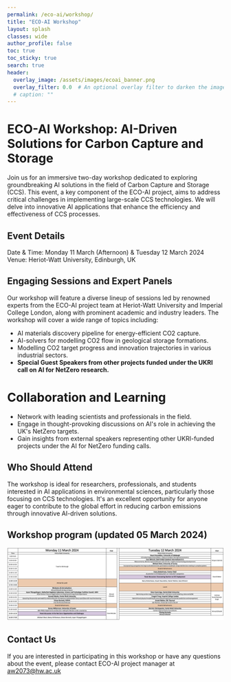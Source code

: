 ```yaml
---
permalink: /eco-ai/workshop/
title: "ECO-AI Workshop"
layout: splash
classes: wide
author_profile: false
toc: true
toc_sticky: true
search: true
header:
  overlay_image: /assets/images/ecoai_banner.png
  overlay_filter: 0.0  # An optional overlay filter to darken the image (value is between 0 and 1)
  # caption: ""
---
```

# ECO-AI Workshop: AI-Driven Solutions for Carbon Capture and Storage

Join us for an immersive two-day workshop dedicated to exploring groundbreaking AI solutions in the field of Carbon Capture and Storage (CCS). This event, a key component of the ECO-AI project, aims to address critical challenges in implementing large-scale CCS technologies. We will delve into innovative AI applications that enhance the efficiency and effectiveness of CCS processes.

## Event Details
Date & Time: Monday 11 March (Afternoon) & Tuesday 12 March 2024 <br>
Venue: Heriot-Watt University, Edinburgh, UK

## Engaging Sessions and Expert Panels
Our workshop will feature a diverse lineup of sessions led by renowned experts from the ECO-AI project team at Heriot-Watt University and Imperial College London, along with prominent academic and industry leaders. The workshop will cover a wide range of topics including:
* AI materials discovery pipeline for energy-efficient CO2 capture.
* AI-solvers for modelling CO2 flow in geological storage formations.
* Modelling CO2 target progress and innovation trajectories in various industrial sectors.
* **Special Guest Speakers from other projects funded under the UKRI call on AI for NetZero research.**

# Collaboration and Learning
* Network with leading scientists and professionals in the field.
* Engage in thought-provoking discussions on AI's role in achieving the UK's NetZero targets.
* Gain insights from external speakers representing other UKRI-funded projects under the AI for NetZero funding calls.

## Who Should Attend
The workshop is ideal for researchers, professionals, and students interested in AI applications in environmental sciences, particularly those focusing on CCS technologies. It's an excellent opportunity for anyone eager to contribute to the global effort in reducing carbon emissions through innovative AI-driven solutions.

<!-- ## Registration
Registrations for the ECO-AI workshop will open shortly. Please keep an eye on this page to register and have the opportunity to be a part of this enlightening workshop. --> 
<!-- 

Register Now: Click here to register.<br>
The workshop is open to all interested participants. Registration is required for logistical purposes.
 -->
## Workshop program (updated 05 March 2024)
![Workshop program](/assets/eco-ai/program_v4_05032024.jpg)

## Contact Us
If you are interested in participating in this workshop or have any questions about the event, please contact ECO-AI project manager at [aw2073@hw.ac.uk](mailto:aw2073@hw.ac.uk)

<!-- We're excited to host this enlightening workshop at Heriot-Watt University, bringing together the brightest minds in AI and CCS. Don't miss this opportunity to be at the forefront of AI-driven environmental solutions.

Register Now and be a part of the ECO-AI Workshop! -->

